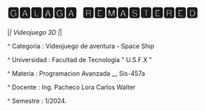 # 🅶🅰🅻🅰🅶🅰 ​ 🆁🅴🅼🅰🆂🆃🅴🆁🅴🅳

|*| Videojuego 3D |*|

^ Categoria : Videojuego de aventura - Space Ship 

^ Universidad : Facultad de Tecnologia  " U.S.F.X "

^ Materia : Programacion Avanzada __ Sis-457a 

^ Docente : Ing. Pacheco Lora Carlos Walter

^ Semestre :  1/2024.
